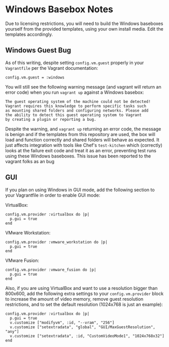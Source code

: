 Windows Basebox Notes
=====================

Due to licensing restrictions, you will need to build the Windows baseboxes
yourself from the provided templates, using your own install media.  Edit
the templates accordingly.

Windows Guest Bug
-----------------

As of this writing, despite setting `config.vm.guest` properly in your `Vagrantfile` 
per the Vagrant documentation:

    config.vm.guest = :windows
    
You will still see the following warning message (and vagrant will return an error code)
when you run `vagrant up` against a Windows basebox:

    The guest operating system of the machine could not be detected!
    Vagrant requires this knowledge to perform specific tasks such
    as mounting shared folders and configuring networks. Please add
    the ability to detect this guest operating system to Vagrant
    by creating a plugin or reporting a bug.

Despite the warning, and `vagrant up` returning an error code, the message is benign and if
the templates from this repository are used, the box will load and function correctly and
shared folders will behave as expected.  It just affects integration with tools like Chef's 
`test-kitchen` which (correctly) looks at the failure exit code and treat it as an error,
preventing test runs using these Windows baseboxes.  This issue has been reported to 
the vagrant folks as an bug

GUI
---

If you plan on using Windows in GUI mode, add the following section to your
Vagrantfile in order to enable GUI mode:

VirtualBox:

    config.vm.provider :virtualbox do |p|
      p.gui = true
    end

VMware Workstation:

    config.vm.provider :vmware_workstation do |p|
      p.gui = true
    end

VMware Fusion:

    config.vm.provider :vmware_fusion do |p|
      p.gui = true
    end

Also, if you are using VirtualBox and want to use a resolution bigger than
800x600, add the following extra settings to your `config.vm.provider` block
to increase the amount of video memory, remove guest resolution restrictions,
and to set the default resolution (1024x768 is just an example):

    config.vm.provider :virtualbox do |p|
      p.gui = true
      v.customize ["modifyvm", :id, "--vram", "256"]
      v.customize ["setextradata", "global", "GUI/MaxGuestResolution", "any"]
      v.customize ["setextradata", :id, "CustomVideoMode1", "1024x768x32"]
    end
